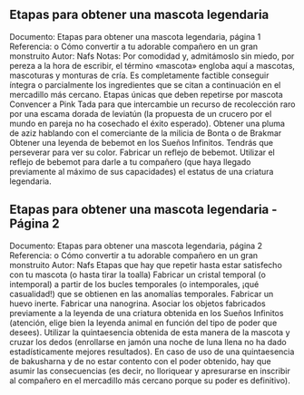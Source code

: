 ## Etapas para obtener una mascota legendaria
Documento: Etapas para obtener una mascota legendaria, página 1
Referencia: o Cómo convertir a tu adorable compañero en un gran monstruito
Autor: Nafs
Notas:
Por comodidad y, admitámoslo sin miedo, por pereza a la hora de escribir, el término «mascota» engloba aquí a mascotas, mascoturas y monturas de cría.
Es completamente factible conseguir íntegra o parcialmente los ingredientes que se citan a continuación en el mercadillo más cercano.
Etapas únicas que deben repetirse por mascota
Convencer a Pink Tada para que intercambie un recurso de recolección raro por una escama dorada de leviatún (la propuesta de un crucero por el mundo en pareja no ha cosechado el éxito esperado).
Obtener una pluma de aziz hablando con el comerciante de la milicia de Bonta o de Brakmar
Obtener una leyenda de bebemot en los Sueños Infinitos. Tendrás que perseverar para ver su color.
Fabricar un reflejo de bebemot.
Utilizar el reflejo de bebemot para darle a tu compañero (que haya llegado previamente al máximo de sus capacidades) el estatus de una criatura legendaria.

## Etapas para obtener una mascota legendaria - Página 2
Documento: Etapas para obtener una mascota legendaria, página 2
Referencia: o Cómo convertir a tu adorable compañero en un gran monstruito
Autor: Nafs
Etapas que hay que repetir hasta estar satisfecho con tu mascota (o hasta tirar la toalla)
Fabricar un cristal temporal (o intemporal) a partir de los bucles temporales (o intemporales, ¡qué casualidad!) que se obtienen en las anomalías temporales.
Fabricar un huevo inerte.
Fabricar una nanogrina.
Asociar los objetos fabricados previamente a la leyenda de una criatura obtenida en los Sueños Infinitos (atención, elige bien la leyenda animal en función del tipo de poder que desees).
Utilizar la quintaesencia obtenida de esta manera de la mascota y cruzar los dedos (enrollarse en jamón una noche de luna llena no ha dado estadísticamente mejores resultados).
En caso de uso de una quintaesencia de bakusharna y de no estar contento con el poder obtenido, hay que asumir las consecuencias (es decir, no lloriquear y apresurarse en inscribir al compañero en el mercadillo más cercano porque su poder es definitivo).
